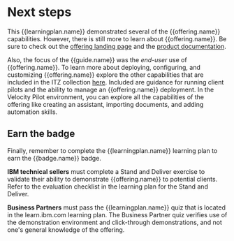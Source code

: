 # Next steps
This {{learningplan.name}} demonstrated several of the {{offering.name}} capabilities. However, there is still more to learn about {{offering.name}}. Be sure to check out the <a href="https://www.ibm.com/products/watsonx-assistant-for-z?mhsrc=ibmsearch_a&mhq=Watsonx%20assistant%20for%20z" target="_blank">offering landing page</a> and the <a href="https://www.ibm.com/docs/en/watsonx/waz/2.0" target="_blank">product documentation</a>. 

Also, the focus of the {{guide.name}} was the *end-user* use of {{offering.name}}. To learn more about deploying, configuring, and customizing {{offering.name}} explore the other capabilities that are included in the ITZ collection <a href="https://techzone.ibm.com/collection/6633e75d979046001eea2b77" target="_blank">here</a>. Included are guidance for running client pilots and the ability to manage an {{offering.name}} deployment. In the Velocity Pilot environment, you can explore all the capabilities of the offering like creating an assistant, importing documents, and adding automation skills.

## Earn the badge
Finally, remember to complete the {{learningplan.name}} learning plan to earn the {{badge.name}} badge.

**IBM technical sellers** must complete a Stand and Deliver exercise to validate their ability to demonstrate {{offering.name}} to potential clients. Refer to the evaluation checklist in the learning plan for the Stand and Deliver.

**Business Partners** must pass the {{learningplan.name}} quiz that is located in the learn.ibm.com learning plan. The Business Partner quiz verifies use of the demonstration environment and click-through demonstrations, and not one's general knowledge of the offering.

